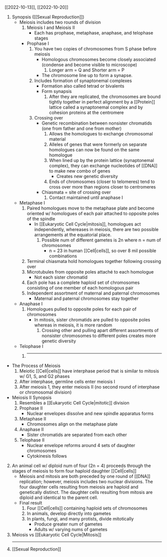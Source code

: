 [[2022-10-13]], [[2022-10-20]]

1. Synopsis ([[Sexual Reproduction]])
	- Meiosis includes two rounds of division
		1. Meiosis I and Meiosis II
			- Each has prophase, metaphase, anaphase, and telophase stages
	  - Prophase I
		  1. You have two copies of chromosomes from S phase before meiosis
			  - Homologous chromosomes become closely associated (condense and become visible to microscope)
				  1. Longer arm = Q and Shorter arm = P
			  - The chromosome line up to form a synapse.
		  2. Includes formation of synaptonemal complexes
			  - Formation also called tetrad or bivalents
			  - Form synapsis 
				  1. After they are replicated, the chromosomes are bound tightly together in perfect alignment by a [[Protein]] lattice called a synaptonemal complex and by cohesion proteins at the centromere
		3. Crossing over
			- Genetic recombination between nonsister chromatids (one from father and one from mother)
				1. Allows the homologues to exchange chromosomal material
				2. Alleles of genes that were formerly on separate homologues can now be found on the same homologue
				3. When lined up by the protein lattice (synaptonemal complex), they can exchange nucleotides of [[DNA]] to make new combo of genes
					- Creates new genetic diversity
				4. Ends of chromosomes (closer to telomeres) tend to cross over more than regions closer to centromeres
			- Chiasmata = site of crossing over
				1. Contact maintained until anaphase I
	- Metaphase I
		1. Paired homologues move to the metaphase plate and become oriented w/ homologues of each pair attached to opposite poles of the spindle
			- In [[Eukaryotic Cell Cycle|mitosis]], homologues act independently, whereases in meiosis, there are two possible arrangements at the equatorial place.
				1. Possible num of different gametes is 2n where n = num of chromosomes
					- n = 23 in human [[Cell|cells]], so over 8 mil possible combinations
		2. Terminal chiasmata hold homologues together following crossing over 
		3. Microtubules from opposite poles attaché to each homologue
			- Not each sister chromatid
		4. Each pole has a complete haploid set of chromosomes consisting of one member of each homologous pair
		5. Independent assortment of maternal and paternal chromosomes
			- Maternal and paternal chromosomes stay together
	- Anaphase I
		1. Homologues pulled to opposite poles for each pair of chromosomes
			- In mitosis, sister chromatids are pulled to opposite poles whereas in meiosis, it is more random
				1. Crossing other and pulling apart different assortments of nonsister chromosomes to different poles creates more genetic diversity
	- Telophase I
		1. ---
- The Process of Meiosis
	1. Meiotic [[Cell|cells]] have interphase period that is similar to mitosis w/ G1, S, and G2 phases
	2. After interphase, germline cells enter meiosis I
	3. After meiosis 1, they enter meiosis II (no second round of interphase or chromosomal division)
- Meiosis II Synopsis 
	1. Resembles a [[Eukaryotic Cell Cycle|mitotic]] division
	2. Prophase II
		- Nuclear envelopes dissolve and new spindle apparatus forms
	3. Metaphase II
		- Chromosomes align on the metaphase plate
	4. Anaphase II
		- Sister chromatids are separated from each other
	5. Telophase II
		- Nuclear envelope reforms around 4 sets of daughter chromosomes
		- Cytokinesis follows
2. An animal cell w/ diploid num of four (2n = 4) proceeds through the stages of meiosis to form four haploid daughter [[Cell|cells]]
	- Meiosis and mitosis are both preceded by one round of [[DNA]] replication; however, meiosis includes two nuclear divisions. The four daughter cells resulting from meiosis are haploid and genetically distinct. The daughter cells resulting from mitosis are diploid and identical to the parent cell.
	- Final result
		1. Four [[Cell|cells]] containing haploid sets of chromosomes
		2. In animals, develop directly into gametes
		3. In plants, fungi, and many protists, divide mitotically
			- Produce greater num of gametes
			- Adults w/ varying nums of gametes
3. Meiosis vs [[Eukaryotic Cell Cycle|Mitosis]]
	- ---
4. [[Sexual Reproduction]]